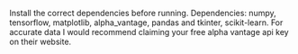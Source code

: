 Install the correct dependencies before running. 
Dependencies: numpy, tensorflow, matplotlib, alpha_vantage, pandas and tkinter, scikit-learn.
For accurate data I would recommend claiming your free alpha vantage api key on their website.
